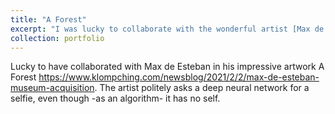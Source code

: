 ```yaml
---
title: "A Forest"
excerpt: "I was lucky to collaborate with the wonderful artist [Max de Esteban](https://maxdeesteban.com/) on his brilliant work entitled [A Forest](https://www.klompching.com/newsblog/2021/2/2/max-de-esteban-museum-acquisition), which is part of the permanent collection of the Museum of Contemporary Art of Barcelona ([MACBA](https://www.macba.cat/en)). In the artwork below, the artist politely asks a deep neural network for a selfie, even though -as an algorithm- it has no self. Will [explainable AI](https://en.wikipedia.org/wiki/Explainable_artificial_intelligence) help to bridge this gap between machines and human beings? <br> <br/><img src='/images/MACBA_Forest.jpg'>"
collection: portfolio
---
```


Lucky to have collaborated with Max de Esteban in his impressive artwork A Forest https://www.klompching.com/newsblog/2021/2/2/max-de-esteban-museum-acquisition. The artist politely asks a deep neural network for a selfie, even though -as an algorithm- it has no self.
